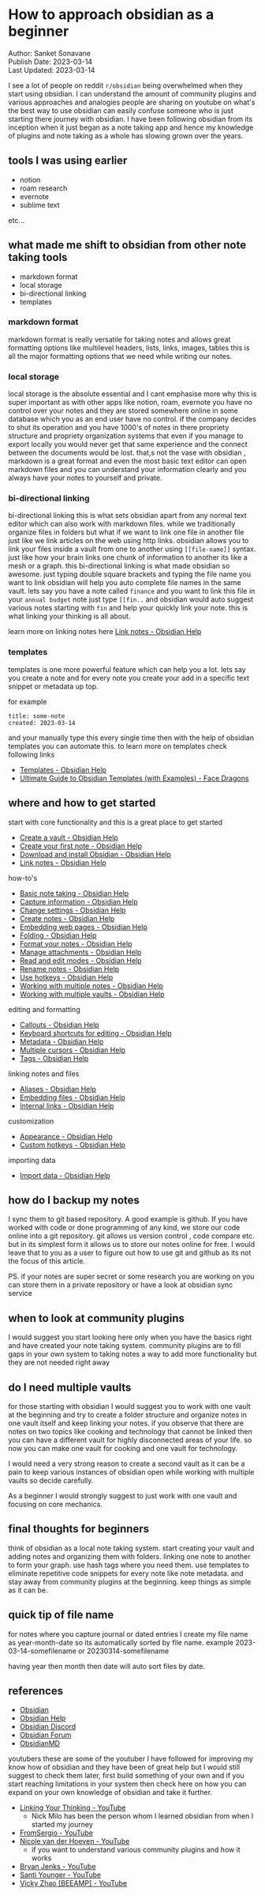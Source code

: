 # How to approach obsidian as a beginner

Author: Sanket Sonavane   
Publish Date: 2023-03-14   
Last Updated: 2023-03-14  

I see a lot of people on reddit `r/obsidian` being overwhelmed when they start using obsidian. I can understand the amount of community plugins and various approaches and analogies people are sharing on youtube on what's the best way to use obsidian can easily confuse someone who is just starting there journey with obsidian. I have been following obsidian from its inception when it just began as a note taking app and hence my knowledge of plugins and note taking as a whole has slowing grown over the years. 

## tools I was using earlier 
- notion
- roam research 
- evernote
- sublime text 

etc...



## what made me shift to obsidian from other note taking tools

- markdown format
- local storage
- bi-directional linking
- templates

### markdown format
markdown format is really versatile for taking notes and allows great formatting options like multilevel headers, lists, links, images, tables this is all the major formatting options that we need while writing our notes.

### local storage
local storage is the absolute essential and I cant emphasise more why this is super important as with other apps like notion, roam, evernote you have no control over your notes and they are stored somewhere online in some database which you as an end user have no control. if the company decides to shut its operation and you have 1000's of notes in there propriety structure and propriety organization systems that even if you manage to export locally you would never get that same experience and the connect between the documents would be lost. that,s not the vase with obsidian , markdown is a great format and even the most basic text editor can open markdown files and you can understand your information clearly and you always have your notes to yourself and private.

### bi-directional linking
bi-directional linking this is what sets obsidian apart from any normal text editor which can also work with markdown files. while we traditionally organize files in folders but what if we want to link one file in another file just like we link articles on the web using http links. obsidian allows you to link your files inside a vault from one to another using `[[file-name]]` syntax. just like how your brain links one chunk of information to another its like a mesh or a graph. this bi-directional linking is what made obsidian so awesome. just typing double square brackets and typing the file name you want to link obsidian will help you auto complete file names in the same vault. lets say you have a note called `finance` and you want to link this file in your `annual budget` note just type `[[fin..` and obsidian would auto suggest various notes starting with `fin` and help your quickly link your note. this is what linking your thinking is all about. 

learn more on linking notes here 
[Link notes - Obsidian Help](https://help.obsidian.md/Getting+started/Link+notes)

### templates
templates is one more powerful feature which can help you a lot. lets say you create a note and for every note you create your add in a specific text snippet or metadata up top.

for example  

```
title: some-note
created: 2023-03-14
```

and your manually type this every single time then with the help of obsidian templates you can automate this.
to learn more on templates check following links 
- [Templates - Obsidian Help](https://help.obsidian.md/Plugins/Templates)
- [Ultimate Guide to Obsidian Templates (with Examples) - Face Dragons](https://facedragons.com/productivity/obsidian-templates-with-examples/) 

## where and how to get started

start with core functionality and this is a great place to get started
- [Create a vault - Obsidian Help](https://help.obsidian.md/Getting+started/Create+a+vault)
- [Create your first note - Obsidian Help](https://help.obsidian.md/Getting+started/Create+your+first+note)
- [Download and install Obsidian - Obsidian Help](https://help.obsidian.md/Getting+started/Download+and+install+Obsidian)
- [Link notes - Obsidian Help](https://help.obsidian.md/Getting+started/Link+notes)

how-to's 
- [Basic note taking - Obsidian Help](https://help.obsidian.md/How+to/Basic+note+taking)
- [Capture information - Obsidian Help](https://help.obsidian.md/How+to/Capture+information)
- [Change settings - Obsidian Help](https://help.obsidian.md/How+to/Change+settings)
- [Create notes - Obsidian Help](https://help.obsidian.md/How+to/Create+notes)
- [Embedding web pages - Obsidian Help](https://help.obsidian.md/How+to/Embedding+web+pages)
- [Folding - Obsidian Help](https://help.obsidian.md/How+to/Folding)
- [Format your notes - Obsidian Help](https://help.obsidian.md/How+to/Format+your+notes)
- [Manage attachments - Obsidian Help](https://help.obsidian.md/How+to/Manage+attachments)
- [Read and edit modes - Obsidian Help](https://help.obsidian.md/How+to/Read+and+edit+modes)
- [Rename notes - Obsidian Help](https://help.obsidian.md/How+to/Rename+notes)
- [Use hotkeys - Obsidian Help](https://help.obsidian.md/How+to/Use+hotkeys)
- [Working with multiple notes - Obsidian Help](https://help.obsidian.md/How+to/Working+with+multiple+notes)
- [Working with multiple vaults - Obsidian Help](https://help.obsidian.md/How+to/Working+with+multiple+vaults)

editing and formatting
- [Callouts - Obsidian Help](https://help.obsidian.md/Editing+and+formatting/Callouts)
- [Keyboard shortcuts for editing - Obsidian Help](https://help.obsidian.md/Editing+and+formatting/Keyboard+shortcuts+for+editing)
- [Metadata - Obsidian Help](https://help.obsidian.md/Editing+and+formatting/Metadata)
- [Multiple cursors - Obsidian Help](https://help.obsidian.md/Editing+and+formatting/Multiple+cursors)
- [Tags - Obsidian Help](https://help.obsidian.md/Editing+and+formatting/Tags)

linking notes and files
- [Aliases - Obsidian Help](https://help.obsidian.md/Linking+notes+and+files/Aliases)
- [Embedding files - Obsidian Help](https://help.obsidian.md/Linking+notes+and+files/Embedding+files)
- [Internal links - Obsidian Help](https://help.obsidian.md/Linking+notes+and+files/Internal+links)

customization
- [Appearance - Obsidian Help](https://help.obsidian.md/Customization/Appearance)
- [Custom hotkeys - Obsidian Help](https://help.obsidian.md/Customization/Custom+hotkeys)

importing data
- [Import data - Obsidian Help](https://help.obsidian.md/How+to/Import+data)

## how do I backup my notes
I sync them to git based repository. A good example is github. If you have worked with code or done programming of any kind, we store our code online into a git repository. git allows us version control , code compare etc. but in its simplest form it allows us to store our notes online for free. I would leave that to you as a user to figure out how to use git and github as its not the focus of this article.

PS. if your notes are super secret or some research you are working on you can store them in a private repository or have a look at obsidian sync service

## when to look at community plugins
I would suggest you start looking here only when you have the basics right and have created your note taking system. community plugins are to fill gaps in your own system to taking notes a way to add more functionality but they are not needed right away

## do I need multiple vaults 
for those starting with obsidian I would suggest you to work with one vault at the beginning and try to create a folder structure and organize notes in one vault itself and keep linking your notes. if you observe that there are notes on two topics like cooking and technology that cannot be linked then you can have a different vault for highly disconnected areas of your life. so now you can make one vault for cooking and one vault for technology.

I would need a very strong reason to create a second vault as it can be a pain to keep various instances of obsidian open while working with multiple vaults so decide carefully. 

As a beginner I would strongly suggest to just work with one vault and focusing on core mechanics.

## final thoughts for beginners
think of obsidian as a local note taking system. start creating your vault and adding notes and organizing them with folders. linking one note to another to form your graph. use hash tags where you need them. use templates to eliminate repetitive code snippets for every note like note metadata. and stay away from community plugins at the beginning. keep things as simple as it can be.

## quick tip of file name
for notes where you capture journal or dated entries I create my file name as year-month-date so its automatically sorted by file name.
example 2023-03-14-somefilename or 20230314-somefilename 

having year then month then date will auto sort files by date.

## references
- [Obsidian](https://obsidian.md/) 
- [Obsidian Help](https://help.obsidian.md/Obsidian/Index)
- [Obsidian Discord](https://discord.gg/obsidianmd) 
- [Obsidian Forum](https://forum.obsidian.md/) 
- [ObsidianMD](https://www.reddit.com/r/ObsidianMD/) 

youtubers
these are some of the youtuber I have followed for improving my know how of obsidian and they have been of great help but I would still suggest to check them later, first build something of your own and if you start reaching limitations in your system then check here on how you can expand on your own knowledge of obsidian and take it further.
- [Linking Your Thinking - YouTube](https://www.youtube.com/@linkingyourthinking/videos)
  - Nick Milo has been the person whom I learned obsidian from when I started my journey
- [FromSergio - YouTube](https://www.youtube.com/@FromSergio/videos)
- [Nicole van der Hoeven - YouTube](https://www.youtube.com/@nicolevdh/videos)
    - if you want to understand various community plugins and how it works 
- [Bryan Jenks - YouTube](https://www.youtube.com/@BryanJenksTech/videos)
- [Santi Younger - YouTube](https://www.youtube.com/@SantiYounger/videos)
- [Vicky Zhao [BEEAMP] - YouTube](https://www.youtube.com/@VickyZhaoBEEAMP/videos)
